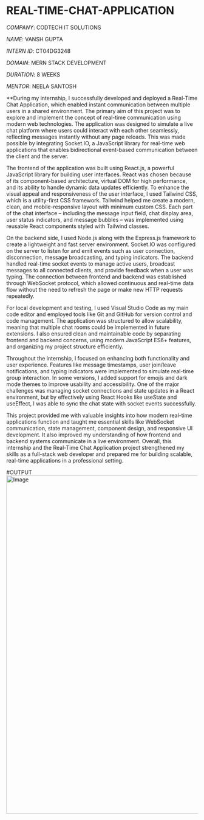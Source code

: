 # REAL-TIME-CHAT-APPLICATION

*COMPANY*: CODTECH IT SOLUTIONS

*NAME*: VANSH GUPTA

*INTERN ID*: CT04DG3248

*DOMAIN*: MERN STACK DEVELOPMENT

*DURATION*: 8 WEEKS

*MENTOR*: NEELA SANTOSH

**During my internship, I successfully developed and deployed a Real-Time Chat Application, which enabled instant communication between multiple users in a shared environment. The primary aim of this project was to explore and implement the concept of real-time communication using modern web technologies. The application was designed to simulate a live chat platform where users could interact with each other seamlessly, reflecting messages instantly without any page reloads. This was made possible by integrating Socket.IO, a JavaScript library for real-time web applications that enables bidirectional event-based communication between the client and the server.

The frontend of the application was built using React.js, a powerful JavaScript library for building user interfaces. React was chosen because of its component-based architecture, virtual DOM for high performance, and its ability to handle dynamic data updates efficiently. To enhance the visual appeal and responsiveness of the user interface, I used Tailwind CSS, which is a utility-first CSS framework. Tailwind helped me create a modern, clean, and mobile-responsive layout with minimum custom CSS. Each part of the chat interface – including the message input field, chat display area, user status indicators, and message bubbles – was implemented using reusable React components styled with Tailwind classes.

On the backend side, I used Node.js along with the Express.js framework to create a lightweight and fast server environment. Socket.IO was configured on the server to listen for and emit events such as user connection, disconnection, message broadcasting, and typing indicators. The backend handled real-time socket events to manage active users, broadcast messages to all connected clients, and provide feedback when a user was typing. The connection between frontend and backend was established through WebSocket protocol, which allowed continuous and real-time data flow without the need to refresh the page or make new HTTP requests repeatedly.

For local development and testing, I used Visual Studio Code as my main code editor and employed tools like Git and GitHub for version control and code management. The application was structured to allow scalability, meaning that multiple chat rooms could be implemented in future extensions. I also ensured clean and maintainable code by separating frontend and backend concerns, using modern JavaScript ES6+ features, and organizing my project structure efficiently.

Throughout the internship, I focused on enhancing both functionality and user experience. Features like message timestamps, user join/leave notifications, and typing indicators were implemented to simulate real-time group interaction. In some versions, I added support for emojis and dark mode themes to improve usability and accessibility. One of the major challenges was managing socket connections and state updates in a React environment, but by effectively using React Hooks like useState and useEffect, I was able to sync the chat state with socket events successfully.

This project provided me with valuable insights into how modern real-time applications function and taught me essential skills like WebSocket communication, state management, component design, and responsive UI development. It also improved my understanding of how frontend and backend systems communicate in a live environment. Overall, this internship and the Real-Time Chat Application project strengthened my skills as a full-stack web developer and prepared me for building scalable, real-time applications in a professional setting.

#OUTPUT
<img width="1908" height="890" alt="Image" src="https://github.com/user-attachments/assets/1b9d6c11-4a47-4772-9b30-51354ede18fd" />

